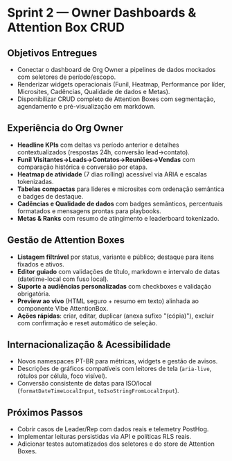 # Sprint 2 — Owner Dashboards & Attention Box CRUD

## Objetivos Entregues
- Conectar o dashboard de Org Owner a pipelines de dados mockados com seletores de período/escopo.
- Renderizar widgets operacionais (Funil, Heatmap, Performance por líder, Microsites, Cadências, Qualidade de dados e Metas).
- Disponibilizar CRUD completo de Attention Boxes com segmentação, agendamento e pré-visualização em markdown.

## Experiência do Org Owner
- **Headline KPIs** com deltas vs período anterior e detalhes contextualizados (respostas 24h, conversão lead→contato).
- **Funil Visitantes→Leads→Contatos→Reuniões→Vendas** com comparação histórica e conversão por etapa.
- **Heatmap de atividade** (7 dias rolling) acessível via ARIA e escalas tokenizadas.
- **Tabelas compactas** para líderes e microsites com ordenação semântica e badges de destaque.
- **Cadências e Qualidade de dados** com badges semânticos, percentuais formatados e mensagens prontas para playbooks.
- **Metas & Ranks** com resumo de atingimento e leaderboard tokenizado.

## Gestão de Attention Boxes
- **Listagem filtrável** por status, variante e público; destaque para itens fixados e ativos.
- **Editor guiado** com validações de título, markdown e intervalo de datas (datetime-local com fuso local).
- **Suporte a audiências personalizadas** com checkboxes e validação obrigatória.
- **Preview ao vivo** (HTML seguro + resumo em texto) alinhada ao componente Vibe AttentionBox.
- **Ações rápidas**: criar, editar, duplicar (anexa sufixo "(cópia)"), excluir com confirmação e reset automático de seleção.

## Internacionalização & Acessibilidade
- Novos namespaces PT-BR para métricas, widgets e gestão de avisos.
- Descrições de gráficos compatíveis com leitores de tela (`aria-live`, rótulos por célula, foco visível).
- Conversão consistente de datas para ISO/local (`formatDateTimeLocalInput`, `toIsoStringFromLocalInput`).

## Próximos Passos
- Cobrir casos de Leader/Rep com dados reais e telemetry PostHog.
- Implementar leituras persistidas via API e políticas RLS reais.
- Adicionar testes automatizados dos seletores e do store de Attention Boxes.
